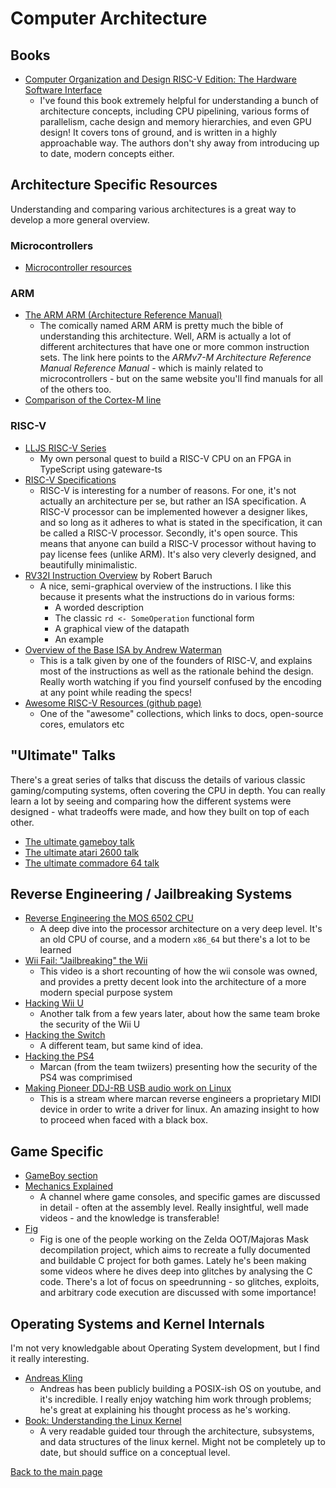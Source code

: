 # Computer Architecture

## Books

- [Computer Organization and Design RISC-V Edition: The Hardware Software Interface](https://www.amazon.co.uk/Computer-Organization-Design-RISC-V-Architecture/dp/0128122757/)
  - I've found this book extremely helpful for understanding a bunch of architecture concepts, including CPU pipelining, various forms of parallelism, cache design and memory hierarchies, and even GPU design! It covers tons of ground, and is written in a highly approachable way. The authors don't shy away from introducing up to date, modern concepts either.

## Architecture Specific Resources

Understanding and comparing various architectures is a great way to develop a more general overview.

### Microcontrollers

- [Microcontroller resources](./microcontrollers.md)

### ARM

- [The ARM ARM (Architecture Reference Manual)](https://developer.arm.com/documentation/#sort=relevancy&f:@navigationhierarchiesproducts=[Architectures,CPU%20Architecture,M-Profile,Armv7-M])
  - The comically named ARM ARM is pretty much the bible of understanding this architecture. Well, ARM is actually a lot of different architectures that have one or more common instruction sets. The link here points to the *ARMv7-M Architecture Reference Manual Reference Manual* - which is mainly related to microcontrollers - but on the same website you'll find manuals for all of the others too.
- [Comparison of the Cortex-M line](./cortex-m.md)

### RISC-V

- [LLJS RISC-V Series](https://www.youtube.com/playlist?list=PLP29wDx6QmW4sXTvFYgbHrLygqH8_oNEH)
  - My own personal quest to build a RISC-V CPU on an FPGA in TypeScript using gateware-ts
- [RISC-V Specifications](https://riscv.org/technical/specifications/)
  - RISC-V is interesting for a number of reasons. For one, it's not actually an architecture per se, but rather an ISA specification. A RISC-V processor can be implemented however a designer likes, and so long as it adheres to what is stated in the specification, it can be called a RISC-V processor. Secondly, it's open source. This means that anyone can build a RISC-V processor without having to pay license fees (unlike ARM). It's also very cleverly designed, and beautifully minimalistic.
- [RV32I Instruction Overview](https://raw.githubusercontent.com/RobertBaruch/lmarv/master/lmarv-1/riscv-instructions-book/instr.pdf) by Robert Baruch
  - A nice, semi-graphical overview of the instructions. I like this because it presents what the instructions do in various forms:
    - A worded description
    - The classic `rd <- SomeOperation` functional form
    - A graphical view of the datapath
    - An example
- [Overview of the Base ISA by Andrew Waterman](https://www.youtube.com/watch?v=XWuZSQ6lJlo)
  - This is a talk given by one of the founders of RISC-V, and explains most of the instructions as well as the rationale behind the design. Really worth watching if you find yourself confused by the encoding at any point while reading the specs!
- [Awesome RISC-V Resources (github page)](https://github.com/suryakantamangaraj/AwesomeRISC-VResources)
  - One of the "awesome" collections, which links to docs, open-source cores, emulators etc

## "Ultimate" Talks

There's a great series of talks that discuss the details of various classic gaming/computing systems, often covering the CPU in depth. You can really learn a lot by seeing and comparing how the different systems were designed - what tradeoffs were made, and how they built on top of each other.

- [The ultimate gameboy talk](https://www.youtube.com/watch?v=HyzD8pNlpwI)
- [The ultimate atari 2600 talk](https://www.youtube.com/watch?v=qvpwf50a48E)
- [The ultimate commadore 64 talk](https://www.youtube.com/watch?v=ZsRRCnque2E)

## Reverse Engineering / Jailbreaking Systems

- [Reverse Engineering the MOS 6502 CPU](https://www.youtube.com/watch?v=fWqBmmPQP40)
  - A deep dive into the processor architecture on a very deep level. It's an old CPU of course, and a modern `x86_64` but there's a lot to be learned
- [Wii Fail: "Jailbreaking" the Wii](https://www.youtube.com/watch?v=0rjaiNIc4W8)
  - This video is a short recounting of how the wii console was owned, and provides a pretty decent look into the architecture of a more modern special purpose system
- [Hacking Wii U](https://www.youtube.com/watch?v=oss_dwj-IkE)
  - Another talk from a few years later, about how the same team broke the security of the Wii U
- [Hacking the Switch](https://www.youtube.com/watch?v=Ec4NgWRE8ik)
  - A different team, but same kind of idea.
- [Hacking the PS4](https://www.youtube.com/watch?v=QMiubC6LdTA)
  - Marcan (from the team twiizers) presenting how the security of the PS4 was comprimised
- [Making Pioneer DDJ-RB USB audio work on Linux](https://www.youtube.com/watch?v=cUVuTBH51GY)
  - This is a stream where marcan reverse engineers a proprietary MIDI device in order to write a driver for linux. An amazing insight to how to proceed when faced with a black box.

## Game Specific

- [GameBoy section](./gameboy.md)
- [Mechanics Explained](https://www.youtube.com/channel/UCwRqWnW5ZkVaP_lZF7caZ-g)
  - A channel where game consoles, and specific games are discussed in detail - often at the assembly level. Really insightful, well made videos - and the knowledge is transferable!
- [Fig](https://www.youtube.com/channel/UCHcxE9An6Lusrphb_Slmm1A)
  - Fig is one of the people working on the Zelda OOT/Majoras Mask decompilation project, which aims to recreate a fully documented and buildable C project for both games. Lately he's been making some videos where he dives deep into glitches by analysing the C code. There's a lot of focus on speedrunning - so glitches, exploits, and arbitrary code execution are discussed with some importance!

## Operating Systems and Kernel Internals

I'm not very knowledgable about Operating System development, but I find it really interesting. 

- [Andreas Kling](https://www.youtube.com/channel/UC3ts8coMP645hZw9JSD3pqQ)
  - Andreas has been publicly building a POSIX-ish OS on youtube, and it's incredible. I really enjoy watching him work through problems; he's great at explaining his thought process as he's working.
- [Book: Understanding the Linux Kernel](https://www.amazon.com/Understanding-Linux-Kernel-Third-Daniel/dp/0596005652) 
  - A very readable guided tour through the architecture, subsystems, and data structures of the linux kernel. Might not be completely up to date, but should suffice on a conceptual level.

[Back to the main page](./README.md)
